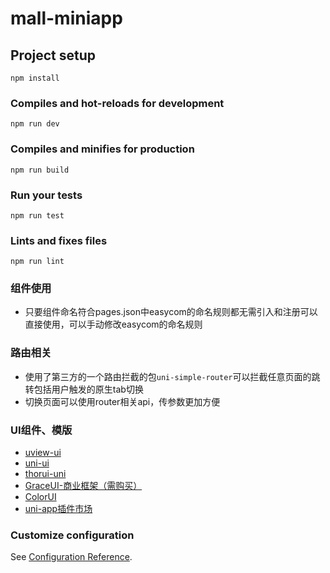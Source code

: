 # mall-miniapp

## Project setup
```
npm install
```

### Compiles and hot-reloads for development
```
npm run dev
```

### Compiles and minifies for production
```
npm run build
```

### Run your tests
```
npm run test
```

### Lints and fixes files
```
npm run lint
```

### 组件使用
- 只要组件命名符合pages.json中easycom的命名规则都无需引入和注册可以直接使用，可以手动修改easycom的命名规则

### 路由相关
- 使用了第三方的一个路由拦截的包`uni-simple-router`可以拦截任意页面的跳转包括用户触发的原生tab切换
- 切换页面可以使用router相关api，传参数更加方便

### UI组件、模版
- [uview-ui](https://uviewui.com/)
- [uni-ui](https://ext.dcloud.net.cn/plugin?id=55)
- [thorui-uni](https://www.thorui.cn/)
- [GraceUI-商业框架（需购买）](http://grace.hcoder.net/)
- [ColorUI](https://ext.dcloud.net.cn/plugin?id=239)
- [uni-app插件市场](https://ext.dcloud.net.cn/)

### Customize configuration
See [Configuration Reference](https://cli.vuejs.org/config/).
